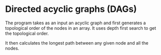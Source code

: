 # Directed acyclic graphs (DAGs)

The program takes as an input an acyclic graph and first generates a topological
order of the nodes in an array. It uses depth first search to get the
topological order.

It then calculates the longest path between any given node and all the nodes.